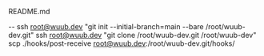README.md

--
ssh root@wuub.dev "git init --initial-branch=main --bare /root/wuub-dev.git"
ssh root@wuub.dev "git clone /root/wuub-dev.git /root/wuub-dev"
scp ./hooks/post-receive root@wuub.dev:/root/wuub-dev.git/hooks/